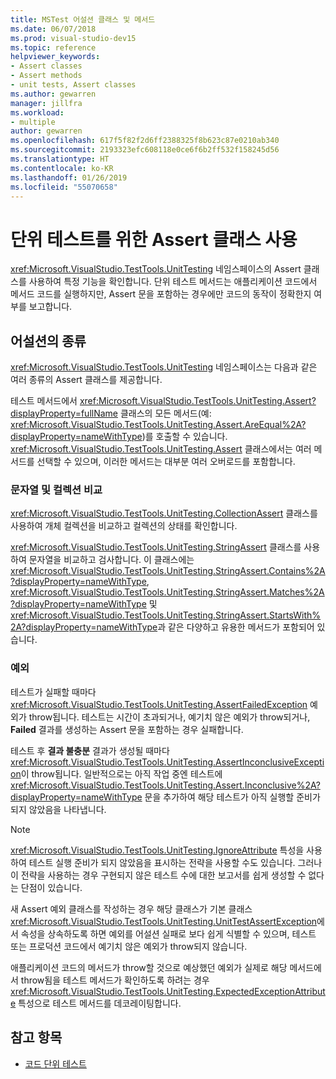 ```yaml
---
title: MSTest 어설션 클래스 및 메서드
ms.date: 06/07/2018
ms.prod: visual-studio-dev15
ms.topic: reference
helpviewer_keywords:
- Assert classes
- Assert methods
- unit tests, Assert classes
ms.author: gewarren
manager: jillfra
ms.workload:
- multiple
author: gewarren
ms.openlocfilehash: 617f5f82f2d6ff2388325f8b623c87e0210ab340
ms.sourcegitcommit: 2193323efc608118e0ce6f6b2ff532f158245d56
ms.translationtype: HT
ms.contentlocale: ko-KR
ms.lasthandoff: 01/26/2019
ms.locfileid: "55070658"
---
```

# <a name="use-assert-classes-for-unit-testing"></a>단위 테스트를 위한 Assert 클래스 사용

<xref:Microsoft.VisualStudio.TestTools.UnitTesting> 네임스페이스의 Assert 클래스를 사용하여 특정 기능을 확인합니다. 단위 테스트 메서드는 애플리케이션 코드에서 메서드 코드를 실행하지만, Assert 문을 포함하는 경우에만 코드의 동작이 정확한지 여부를 보고합니다.

## <a name="kinds-of-asserts"></a>어설션의 종류

<xref:Microsoft.VisualStudio.TestTools.UnitTesting> 네임스페이스는 다음과 같은 여러 종류의 Assert 클래스를 제공합니다.

테스트 메서드에서 <xref:Microsoft.VisualStudio.TestTools.UnitTesting.Assert?displayProperty=fullName> 클래스의 모든 메서드(예: <xref:Microsoft.VisualStudio.TestTools.UnitTesting.Assert.AreEqual%2A?displayProperty=nameWithType>)를 호출할 수 있습니다. <xref:Microsoft.VisualStudio.TestTools.UnitTesting.Assert> 클래스에서는 여러 메서드를 선택할 수 있으며, 이러한 메서드는 대부분 여러 오버로드를 포함합니다.

### <a name="compare-strings-and-collections"></a>문자열 및 컬렉션 비교

<xref:Microsoft.VisualStudio.TestTools.UnitTesting.CollectionAssert> 클래스를 사용하여 개체 컬렉션을 비교하고 컬렉션의 상태를 확인합니다.

<xref:Microsoft.VisualStudio.TestTools.UnitTesting.StringAssert> 클래스를 사용하여 문자열을 비교하고 검사합니다. 이 클래스에는 <xref:Microsoft.VisualStudio.TestTools.UnitTesting.StringAssert.Contains%2A?displayProperty=nameWithType>, <xref:Microsoft.VisualStudio.TestTools.UnitTesting.StringAssert.Matches%2A?displayProperty=nameWithType> 및 <xref:Microsoft.VisualStudio.TestTools.UnitTesting.StringAssert.StartsWith%2A?displayProperty=nameWithType>과 같은 다양하고 유용한 메서드가 포함되어 있습니다.

### <a name="exceptions"></a>예외

테스트가 실패할 때마다 <xref:Microsoft.VisualStudio.TestTools.UnitTesting.AssertFailedException> 예외가 throw됩니다. 테스트는 시간이 초과되거나, 예기치 않은 예외가 throw되거나, **Failed** 결과를 생성하는 Assert 문을 포함하는 경우 실패합니다.

테스트 후 **결과 불충분** 결과가 생성될 때마다 <xref:Microsoft.VisualStudio.TestTools.UnitTesting.AssertInconclusiveException>이 throw됩니다. 일반적으로는 아직 작업 중엔 테스트에 <xref:Microsoft.VisualStudio.TestTools.UnitTesting.Assert.Inconclusive%2A?displayProperty=nameWithType> 문을 추가하여 해당 테스트가 아직 실행할 준비가 되지 않았음을 나타냅니다.

> [!NOTE]
> <xref:Microsoft.VisualStudio.TestTools.UnitTesting.IgnoreAttribute> 특성을 사용하여 테스트 실행 준비가 되지 않았음을 표시하는 전략을 사용할 수도 있습니다. 그러나 이 전략을 사용하는 경우 구현되지 않은 테스트 수에 대한 보고서를 쉽게 생성할 수 없다는 단점이 있습니다.

새 Assert 예외 클래스를 작성하는 경우 해당 클래스가 기본 클래스 <xref:Microsoft.VisualStudio.TestTools.UnitTesting.UnitTestAssertException>에서 속성을 상속하도록 하면 예외를 어설션 실패로 보다 쉽게 식별할 수 있으며, 테스트 또는 프로덕션 코드에서 예기치 않은 예외가 throw되지 않습니다.

애플리케이션 코드의 메서드가 throw할 것으로 예상했던 예외가 실제로 해당 메서드에서 throw됨을 테스트 메서드가 확인하도록 하려는 경우 <xref:Microsoft.VisualStudio.TestTools.UnitTesting.ExpectedExceptionAttribute> 특성으로 테스트 메서드를 데코레이팅합니다.

## <a name="see-also"></a>참고 항목

- [코드 단위 테스트](../test/unit-test-your-code.md)